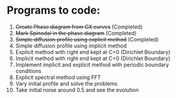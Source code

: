 # Programs to code:

1) ~~Create Phase diagram from GX curves~~ (Completed)
2) ~~Mark Spinodal in the phase diagram~~ (Completed)
3) ~~Simple diffusion profile using explicit method~~ (Completed)
4) Simple diffusion profile using implicit method
5) Explicit method with right end kept at C=0 (Dirichlet Boundary)
6) Implicit method with right end kept at C=0 (Dirichlet Boundary)
7) Implement implicit and explicit method with periodic boundary conditions
8) Explicit spectral method using FFT
9) Vary initial profile and solve the problems
10) Take initial noise around 0.5 and see the evolution
